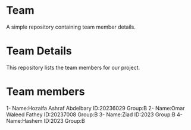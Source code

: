 # Team
A simple repository containing team member details.
# Team Details 
This repository lists the team members for our project.
# Team members
1- Name:Hozaifa Ashraf Abdelbary ID:20236029 Group:B
2- Name:Omar Waleed Fathey ID:20237008 Group:B
3- Name:Ziad  ID:2023 Group:B
4- Name:Hashem ID:2023 Group:B

